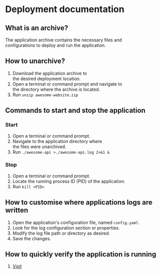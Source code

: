 # Deployment documentation

## What is an archive?

The application archive contains the necessary files and \
configurations to deploy and run the application.

## How to unarchive?

1. Download the application archive to \
the desired deployment location.
2. Open a terminal or command prompt and navigate to \
the directory where the archive is located.
3. Run `unzip awesome-website.zip`

## Commands to start and stop the application

### Start

1. Open a terminal or command prompt.
2. Navigate to the application directory where \
the files were unarchived.
3. Run `./awesome-api >./awesome-api.log 2>&1 &`

### Stop

1. Open a terminal or command prompt.
2. Locate the running process ID (PID) of the application.
3. Run `kill <PID>`

## How to customise where applications logs are written

1. Open the application's configuration file, named `config.yaml`.
2. Look for the log configuration section or properties.
3. Modify the log file path or directory as desired.
4. Save the changes.

## How to quickly verify the application is running

1. [Visit](http://localhost:9999)
